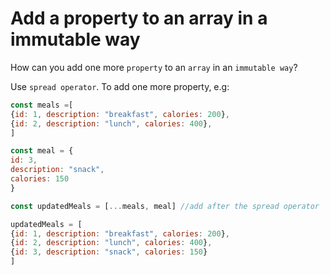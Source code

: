 # Add a property to an array in a immutable way

How can you add one more `property` to an `array` in an `immutable way`? 

Use `spread operator`. To add one more property, e.g:

```js
const meals =[ 
{id: 1, description: "breakfast", calories: 200},
{id: 2, description: "lunch", calories: 400},
]

const meal = {
id: 3,
description: "snack",
calories: 150
}

const updatedMeals = [...meals, meal] //add after the spread operator

updatedMeals = [
{id: 1, description: "breakfast", calories: 200},
{id: 2, description: "lunch", calories: 400},
{id: 3, description: "snack", calories: 150}
]
```